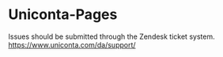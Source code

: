 # Uniconta-Pages
Issues should be submitted through the Zendesk ticket system.
https://www.uniconta.com/da/support/

